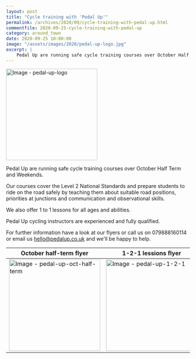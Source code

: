```yaml
---
layout: post
title: "Cycle training with 'Pedal Up'"
permalink: /archives/2020/09/cycle-training-with-pedal-up.html
commentfile: 2020-09-25-cycle-training-with-pedal-up
category: around_town
date: 2020-09-25 10:00:00
image: "/assets/images/2020/pedal-up-logo.jpg"
excerpt: |
    Pedal Up are running safe cycle training courses over October Half Term and Weekends.
---
```

<a href="/assets/images/2020/pedal-up-logo.jpg" title="Click for a larger image"><img src="/assets/images/2020/pedal-up-logo-thumb.jpg" width="250" alt="Image - pedal-up-logo"  class="right"/></a>

Pedal Up are running safe cycle training courses over October Half Term and Weekends.

Our courses cover the Level 2 National Standards and prepare students to ride on the road safely by teaching them about suitable road positions, priorities at junctions and communication and observational skills.


We also offer 1 to 1 lessons for all ages and abilities.

Pedal Up cycling instructors are experienced and fully qualified.

For further information have a look at our flyers or call us on 079888160114 or email us  [hello@pedalup.co.uk](mailto:hello@pedalup.co.uk) and we'll be happy to help.

| October half-term flyer                                                                                                                                                                                                              | 1-2-1 lessions flyer                                                                                                                                                                                         |
| ------------------------------------------------------------------------------------------------------------------------------------------------------------------------------------------------------------------------------------ | ------------------------------------------------------------------------------------------------------------------------------------------------------------------------------------------------------------ |
| <a href="/assets/images/2020/pedal-up-oct-half-term.jpg" title="Click for a larger image"><img src="/assets/images/2020/pedal-up-oct-half-term-thumb.jpg" width="250" alt="Image - pedal-up-oct-half-term"  class="photo left"/></a> | <a href="/assets/images/2020/pedal-up-1-2-1.jpg" title="Click for a larger image"><img src="/assets/images/2020/pedal-up-1-2-1-thumb.jpg" width="250" alt="Image - pedal-up-1-2-1"  class="photo left"/></a> |
